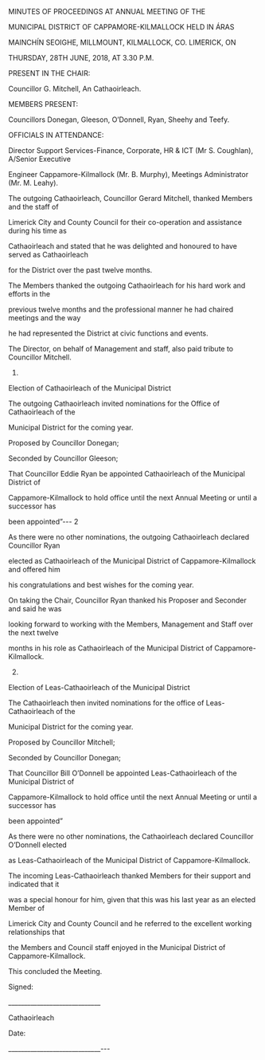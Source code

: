 MINUTES OF PROCEEDINGS AT ANNUAL MEETING OF THE

MUNICIPAL DISTRICT OF CAPPAMORE-KILMALLOCK HELD IN ÁRAS

MAINCHÍN SEOIGHE, MILLMOUNT, KILMALLOCK, CO. LIMERICK, ON

THURSDAY, 28TH JUNE, 2018, AT 3.30 P.M.

PRESENT IN THE CHAIR:

Councillor G. Mitchell, An Cathaoirleach.

MEMBERS PRESENT:

Councillors Donegan, Gleeson, O’Donnell, Ryan, Sheehy and Teefy.

OFFICIALS IN ATTENDANCE:

Director Support Services-Finance, Corporate, HR & ICT (Mr S. Coughlan), A/Senior Executive

Engineer Cappamore-Kilmallock (Mr. B. Murphy), Meetings Administrator (Mr. M. Leahy).

The outgoing Cathaoirleach, Councillor Gerard Mitchell, thanked Members and the staff of

Limerick City and County Council for their co-operation and assistance during his time as

Cathaoirleach and stated that he was delighted and honoured to have served as Cathaoirleach

for the District over the past twelve months.

The Members thanked the outgoing Cathaoirleach for his hard work and efforts in the

previous twelve months and the professional manner he had chaired meetings and the way

he had represented the District at civic functions and events.

The Director, on behalf of Management and staff, also paid tribute to Councillor Mitchell.

1.

Election of Cathaoirleach of the Municipal District

The outgoing Cathaoirleach invited nominations for the Office of Cathaoirleach of the

Municipal District for the coming year.

Proposed by Councillor Donegan;

Seconded by Councillor Gleeson;

That Councillor Eddie Ryan be appointed Cathaoirleach of the Municipal District of

Cappamore-Kilmallock to hold office until the next Annual Meeting or until a successor has

been appointed”---
2

As there were no other nominations, the outgoing Cathaoirleach declared Councillor Ryan

elected as Cathaoirleach of the Municipal District of Cappamore-Kilmallock and offered him

his congratulations and best wishes for the coming year.

On taking the Chair, Councillor Ryan thanked his Proposer and Seconder and said he was

looking forward to working with the Members, Management and Staff over the next twelve

months in his role as Cathaoirleach of the Municipal District of Cappamore-Kilmallock.

2.

Election of Leas-Cathaoirleach of the Municipal District

The Cathaoirleach then invited nominations for the office of Leas-Cathaoirleach of the

Municipal District for the coming year.

Proposed by Councillor Mitchell;

Seconded by Councillor Donegan;

That Councillor Bill O’Donnell be appointed Leas-Cathaoirleach of the Municipal District of

Cappamore-Kilmallock to hold office until the next Annual Meeting or until a successor has

been appointed”

As there were no other nominations, the Cathaoirleach declared Councillor O’Donnell elected

as Leas-Cathaoirleach of the Municipal District of Cappamore-Kilmallock.

The incoming Leas-Cathaoirleach thanked Members for their support and indicated that it

was a special honour for him, given that this was his last year as an elected Member of

Limerick City and County Council and he referred to the excellent working relationships that

the Members and Council staff enjoyed in the Municipal District of Cappamore-Kilmallock.

This concluded the Meeting.

Signed:

\_\_\_\_\_\_\_\_\_\_\_\_\_\_\_\_\_\_\_\_\_\_\_\_\_\_\_\_\_

Cathaoirleach

Date:

\_\_\_\_\_\_\_\_\_\_\_\_\_\_\_\_\_\_\_\_\_\_\_\_\_\_\_\_\_---
